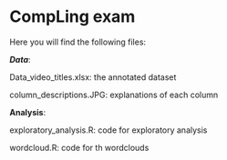# CompLing exam
Here you will find the following files:

___Data___:

Data_video_titles.xlsx: the annotated dataset

column_descriptions.JPG: explanations of each column

__Analysis__:

exploratory_analysis.R: code for exploratory analysis

wordcloud.R: code for th wordclouds
